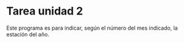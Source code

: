 # Tarea unidad 2
Este programa es para indicar, según el número del mes indicado, la estación del año.
